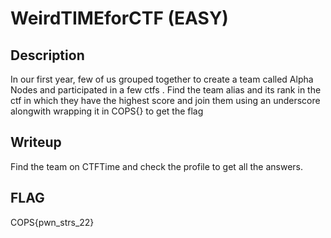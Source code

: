 
# WeirdTIMEforCTF (EASY)

## Description

In our first year, few of us grouped together to create a team called Alpha Nodes and participated in a few ctfs .
Find the team alias and its rank in the ctf in which they have the highest score and join them using an underscore alongwith wrapping it in COPS{} to get the flag


## Writeup
Find the team on CTFTime and check the profile to get all the answers.

## FLAG
COPS{pwn_strs_22}
